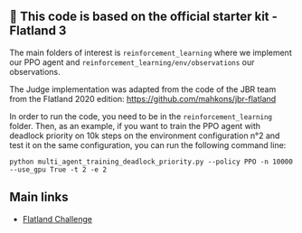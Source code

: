 🚂 This code is based on the official starter kit - Flatland 3
---

The main folders of interest is ```reinforcement_learning``` where we implement our PPO agent and ```reinforcement_learning/env/observations``` our observations.

The Judge implementation was adapted from the code of the JBR team from the Flatland 2020 edition: https://github.com/mahkons/jbr-flatland

In order to run the code, you need to be in the ```reinforcement_learning``` folder. Then, as an example, if you want to train the PPO agent with deadlock priority on 10k steps on the environment configuration n°2 and test it on the same configuration, you can run the following command line:

```
python multi_agent_training_deadlock_priority.py --policy PPO -n 10000 --use_gpu True -t 2 -e 2
```


Main links
---

* [Flatland Challenge](https://www.aicrowd.com/challenges/flatland-3)